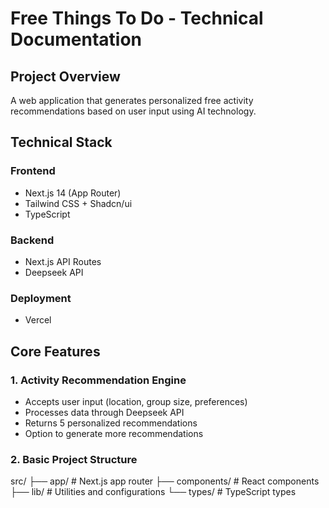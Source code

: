 # Free Things To Do - Technical Documentation

## Project Overview
A web application that generates personalized free activity recommendations based on user input using AI technology.

## Technical Stack

### Frontend
- Next.js 14 (App Router)
- Tailwind CSS + Shadcn/ui
- TypeScript

### Backend
- Next.js API Routes
- Deepseek API

### Deployment
- Vercel

## Core Features

### 1. Activity Recommendation Engine
- Accepts user input (location, group size, preferences)
- Processes data through Deepseek API
- Returns 5 personalized recommendations
- Option to generate more recommendations

### 2. Basic Project Structure

src/
├── app/ # Next.js app router
├── components/ # React components
├── lib/ # Utilities and configurations
└── types/ # TypeScript types

